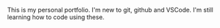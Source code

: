 This is my personal portfolio. I'm new to git, github and VSCode. I'm still learning how to code using these.